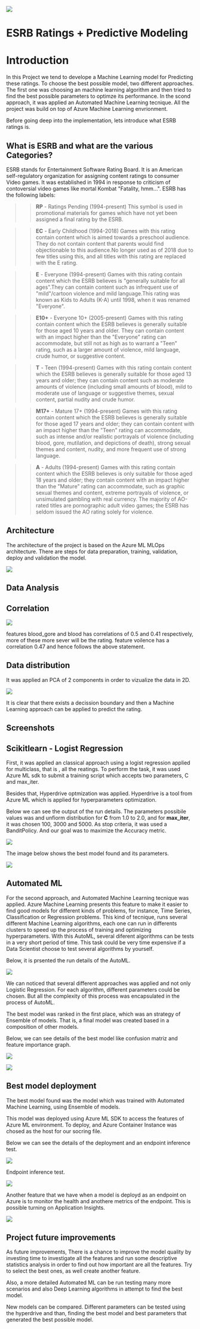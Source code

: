 ![](images/initial.png?raw=true)


# ESRB Ratings + Predictive Modeling


# Introduction
In this Project we tend to develope a Machine Learning model for Predicting these ratings. To choose the best possible model, two different approaches. The first one was choosing an machine learning algorithm and then tried to find the best possible parameters to optimze its performance. In the scond approach, it was applied an Automated Machine Learning tecnique. All the project was build on top of Azure Machine Learning envrionment. 


Before going deep into the implementation, lets introduce what ESRB ratings is.


## What is ESRB and what are the various Categories?
ESRB stands for Entertainment Software Rating Board. It is an American self-regulatory organization for assigning content ratings to consumer Video games. It was established in 1994 in response to criticism of contoversial video games like mortal Kombat "Fatality, hmm...". ESRB has the following labels:

>> **RP** - Ratings Pending (1994-present) This symbol is used in promotional materials for games which have not yet been assigned a final rating by the ESRB.


>> **EC** - Early Childhood (1994-2018) Games with this rating contain content which is aimed towards a preschool audience. They do not contain content that parents would find objectionable to this audience.No longer used as of 2018 due to few titles using this, and all titles with this rating are replaced with the E rating.


>> **E** - Everyone (1994-present) Games with this rating contain content which the ESRB believes is "generally suitable for all ages".They can contain content such as infrequent use of "mild"/cartoon violence and mild language.This rating was known as Kids to Adults (K-A) until 1998, when it was renamed "Everyone".


>> **E10+** - Everyone 10+ (2005-present) Games with this rating contain content which the ESRB believes is generally suitable for those aged 10 years and older. They can contain content with an impact higher than the "Everyone" rating can accommodate, but still not as high as to warrant a "Teen" rating, such as a larger amount of violence, mild language, crude humor, or suggestive content.


>> **T** - Teen (1994-present) Games with this rating contain content which the ESRB believes is generally suitable for those aged 13 years and older; they can contain content such as moderate amounts of violence (including small amounts of blood), mild to moderate use of language or suggestive themes, sexual content, partial nudity and crude humor.


>> **M17+** -  Mature 17+ (1994-present) Games with this rating contain content which the ESRB believes is generally suitable for those aged 17 years and older; they can contain content with an impact higher than the "Teen" rating can accommodate, such as intense and/or realistic portrayals of violence (including blood, gore, mutilation, and depictions of death), strong sexual themes and content, nudity, and more frequent use of strong language.


>> **A** - Adults (1994-present) Games with this rating contain content which the ESRB believes is only suitable for those aged 18 years and older; they contain content with an impact higher than the "Mature" rating can accommodate, such as graphic sexual themes and content, extreme portrayals of violence, or unsimulated gambling with real currency. The majority of AO-rated titles are pornographic adult video games; the ESRB has seldom issued the AO rating solely for violence.



## Architecture

The architecture of the project is based on the Azure ML MLOps architecture. There are steps for data preparation, training, validation, deploy and validation the model.

![](images/entire_pipeline.png?raw=true)


## Data Analysis 

## Correlation

![](images/correlation.png?raw=true)


features blood_gore and blood has correlations of 0.5 and 0.41 respectively, more of these more sever will be the rating.
feature voilence has a correlation 0.47 and hence follows the above statement.

## Data distribution

It was applied an PCA of 2 components in order to vizualize the data in 2D.

![](images/data_boundaries.png?raw=true)

It is clear that there exists a decission boundary and then a Machine Learning approach can be applied to predict the rating.


## Screenshots

## Scikitlearn - Logist Regression 

First, it was applied an classical approach using a logist regression applied for multiclass, that is , all the reatings. To perform the task, it was used Azure ML sdk to submit a training script which accepts two parameters, C and max_iter. 

Besides that, Hyperdrive optmization was applied. Hyperdrive is a tool from Azure ML which is applied for hyperparameters optimization.

Below we can see the output of the run details. The parameters possibile values was and unfiorm distribution for **C** from 1.0 to 2.0, and for **max_iter**, it was chosen 100, 3000 and 5000. As stop criteria, it was used a BanditPolicy. And our goal was to maximize the Accuracy metric. 

![](images/step2_automl_run_details.jpg?raw=true)

The image below shows the best model found and its parameters.

![](images/step2_hyperparameters_best_model.jpg?raw=true)



## Automated ML

For the second approach, and Automated Machine Learning tecnique was applied. Azure Machine Learning presents this feature to make it easier to find good models for different kinds of problems, for instance, Time Series, Classification or Regression problems. This kind of tecnique, runs several different Machine Learning algorithms, each one can run in differents clusters to speed up the process of training and optimizing hyperparameters. With this AutoML, several diferent algorithms can be tests in a very short period of time. This task could be very time expensive if a Data Scientist choose to test several algorithms by yourself. 

Below, it is prsented the run details of the AutoML.

![](images/step2_automl_run_details.jpg?raw=true)

We can noticed that several different approaches was applied and not only Logistic Regression. For each algorithm, different parameters could be chosen. But all the complexity of this process was encapsulated in the process of AutoML.

The best model was ranked in the first place, which was an strategy of Ensemble of models. That is, a final model was created based in a composition of other models. 

Below, we can see details of the best model like confusion matriz and feature importance graph. 

![](images/step2_automl_bestmodel_runid.jpg?raw=true)


![](images/step2_automl_bestmodel_graphs.jpg?raw=true)


## Best model deployment

The best model found was the model which was trained with Automated Machine Learning, using Ensemble of models.

This model was deployed using Azure ML SDK to access the features of Azure ML environment. To deploy, and Azure Container Instance was chosed as the host for our socring file. 

Below we can see the details of the deployment and an endpoint inference test. 

![](images/step2_model_deployed_details.jpg?raw=true)


Endpoint inference test.

![](images/step2_test_infer.jpg?raw=true)


Another feature that we have when a model is deployd as an endpoint on Azure is to monitor the health and anothere metrics of the endpoint. This is possible turning on Application Insights. 

![](images/step2_enable_app_insights.jpg?raw=true)


## Project future improvements

As future improvements, There is a chance to improve the model quality by investing time to investigate all the features and run some descriptive statistics analysis in order to find out how important are all the features. Try to select the best ones, as well create another feature. 

Also, a more detailed Automated ML can be run testing many more scenarios and also Deep Learning algorithms in attempt to find the best model.

New models can be compared. Different parameters can be tested using the hyperdrive and than, finding the best model and best parameters that generated the best possible model.

